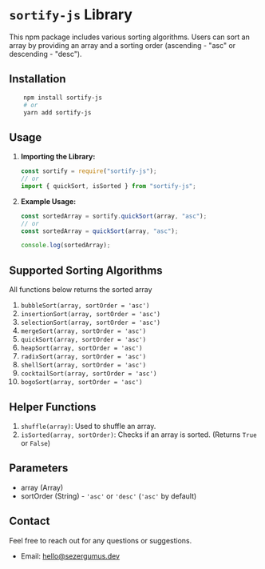 # `sortify-js` Library

This npm package includes various sorting algorithms. Users can sort an array by providing an array and a sorting order (ascending - "asc" or descending - "desc").

## Installation

```bash
    npm install sortify-js
    # or
    yarn add sortify-js
```

## Usage

1. **Importing the Library:**

   ```javascript
   const sortify = require("sortify-js");
   // or
   import { quickSort, isSorted } from "sortify-js";
   ```

2. **Example Usage:**

   ```javascript
   const sortedArray = sortify.quickSort(array, "asc");
   // or
   const sortedArray = quickSort(array, "asc");

   console.log(sortedArray);
   ```

## Supported Sorting Algorithms

All functions below returns the sorted array

1. `bubbleSort(array, sortOrder = 'asc')`
2. `insertionSort(array, sortOrder = 'asc')`
3. `selectionSort(array, sortOrder = 'asc')`
4. `mergeSort(array, sortOrder = 'asc')`
5. `quickSort(array, sortOrder = 'asc')`
6. `heapSort(array, sortOrder = 'asc')`
7. `radixSort(array, sortOrder = 'asc')`
8. `shellSort(array, sortOrder = 'asc')`
9. `cocktailSort(array, sortOrder = 'asc')`
10. `bogoSort(array, sortOrder = 'asc')`

## Helper Functions

1. `shuffle(array)`: Used to shuffle an array.
2. `isSorted(array, sortOrder)`: Checks if an array is sorted. (Returns `True` or `False`)

## Parameters

- array (Array)
- sortOrder (String) - `'asc'` or `'desc'` (`'asc'` by default)

## Contact

Feel free to reach out for any questions or suggestions.

- Email: [hello@sezergumus.dev](mailto:hello@sezergumus.dev)

